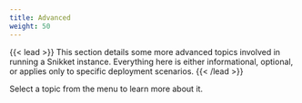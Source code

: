 ```yaml
---
title: Advanced
weight: 50
---
```


{{< lead >}}
This section details some more advanced topics involved in running a Snikket
instance. Everything here is either informational, optional, or applies only
to specific deployment scenarios.
{{< /lead >}}

Select a topic from the menu to learn more about it.
